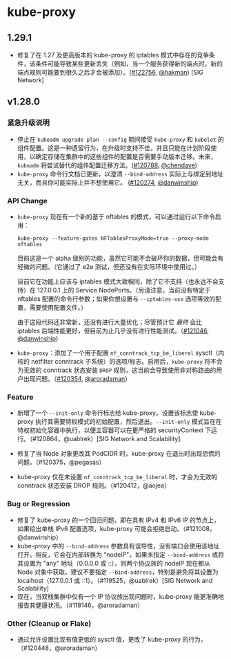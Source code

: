 # kube-proxy

## 1.29.1

- 修复了在 1.27 及更高版本的 kube-proxy 的 iptables 模式中存在的竞争条件，该条件可能导致某些更新丢失（例如，当一个服务获得新的端点时，新的端点规则可能要到很久之后才会被添加）。([#122756](https://github.com/kubernetes/kubernetes/pull/122756), [@hakman](https://github.com/hakman)) [SIG Network]

## v1.28.0

### 紧急升级说明

- 停止在 `kubeadm upgrade plan --config` 期间接受 `kube-proxy` 和 `kubelet` 的组件配置。这是一种遗留行为，在升级时支持不佳，并且只能在计划阶段使用，以确定存储在集群中的这些组件的配置是否需要手动版本迁移。未来，`kubeadm` 将尝试替代的组件配置迁移方法。([#120788](https://github.com/kubernetes/kubernetes/pull/120788), [@chendave](https://github.com/chendave))
- `kube-proxy` 命令行文档已更新，以澄清 `--bind-address` 实际上与绑定到地址无关，而且你可能实际上并不想使用它。 ([#120274](https://github.com/kubernetes/kubernetes/pull/120274), [@danwinship](https://github.com/danwinship))

### API Change

- `kube-proxy` 现在有一个新的基于 nftables 的模式，可以通过运行以下命令启用：

  ```
  kube-proxy --feature-gates NFTablesProxyMode=true --proxy-mode nftables
  ```

  目前这是一个 alpha 级别的功能，虽然它可能不会破坏你的数据，但可能会有轻微的问题。（它通过了 e2e 测试，但还没有在实际环境中使用过。）

  目前它在功能上应该与 iptables 模式大致相同，除了它不支持（也永远不会支持）在 127.0.0.1 上的 Service NodePorts。（另请注意，当前没有特定于 nftables 配置的命令行参数；如果你想设置与 `--iptables-xxx` 选项等效的配置，需要使用配置文件。）

  由于这段代码还非常新，还没有进行大量优化；尽管预计它 *最终* 会比 iptables 后端性能更好，但目前为止几乎没有进行性能测试。（[#121046](https://github.com/kubernetes/kubernetes/pull/121046), [@danwinship](https://github.com/danwinship))

- `kube-proxy`：添加了一个用于配置 `nf_conntrack_tcp_be_liberal` sysctl（内核的 netfilter conntrack 子系统）的选项/标志。启用后，`kube-proxy` 将不会为无效的 conntrack 状态安装 `DROP` 规则，这当前会导致使用非对称路由的用户出现问题。（[#120354](https://github.com/kubernetes/kubernetes/pull/120354), [@aroradaman](https://github.com/aroradaman)）

  
### Feature

* 新增了一个 `--init-only` 命令行标志给 kube-proxy。设置该标志使 kube-proxy 执行其需要特权模式的初始配置，然后退出。`--init-only` 模式旨在在特权初始化容器中执行，以便主容器可以在更严格的 securityContext 下运行。（#120864，@uablrek）[SIG Network and Scalability]

* 修复了当 Node 对象更改其 PodCIDR 时，kube-proxy 在退出时出现恐慌的问题。（#120375，@pegasas）
* kube-proxy 仅在未设置 `nf_conntrack_tcp_be_liberal` 时，才会为无效的 conntrack 状态安装 DROP 规则。（#120412，@aojea）

### Bug or Regression

* 修复了 kube-proxy 的一个回归问题，即在具有 IPv4 和 IPv6 IP 的节点上，如果给出单栈 IPv6 配置选项，kube-proxy 可能会拒绝启动。（#121008，@danwinship）
* kube-proxy 中的 `--bind-address` 参数具有误导性，没有端口会使用该地址打开。相反，它会在内部转换为 "nodeIP"。如果未指定 `--bind-address` 或将其设置为 "any" 地址（0.0.0.0 或 ::），则两个协议族的 nodeIP 现在都从 Node 对象中获取。建议不要指定 `--bind-address`，特别是避免将其设置为 localhost（127.0.0.1 或 ::1）。（#119525，@uablrek）[SIG Network and Scalability]
* 现在，当双栈集群中仅有一个 IP 协议族出现问题时，kube-proxy 能更准确地报告其健康状况。（#118146，@aroradaman）

### Other (Cleanup or Flake)

* 通过允许设置比现有值更低的 sysctl 值，更改了 kube-proxy 的行为。（#120448，@aroradaman）
